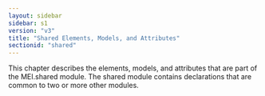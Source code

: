```yaml
---
layout: sidebar
sidebar: s1
version: "v3"
title: "Shared Elements, Models, and Attributes"
sectionid: "shared"
---
```




This chapter describes the elements, models, and attributes that are part of the MEI.shared
module. The shared module contains declarations that are common to two or more other
modules.






